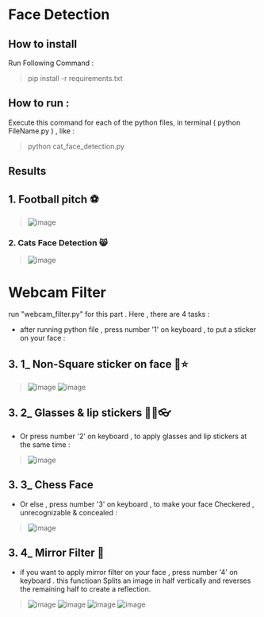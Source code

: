 # Face Detection 

## How to install 
Run Following Command :
> pip install -r requirements.txt 
## How to run :
Execute this command for each of the python files, in terminal ( python FileName.py ) , like : 
> python cat_face_detection.py 

## Results 
## 1. Football pitch ⚽
> ![image](https://github.com/kiana-jahanshid/Image-Processing/blob/main/Assignment_28/outputs/football_pitch.JPG)
### 2. Cats Face Detection 😸
> ![image](https://github.com/kiana-jahanshid/Image-Processing/blob/main/Assignment_28/outputs/cats.JPG)

# Webcam Filter 
run "webcam_filter.py" for this part .
Here , there are 4 tasks :
+ after running python file , press number '1' on keyboard , to put a sticker on your face :
## 3. 1_ Non-Square sticker on face 🙂⭐
> ![image](https://github.com/kiana-jahanshid/Image-Processing/blob/main/Assignment_28/outputs/smile_sticker.JPG)
> ![image](https://github.com/kiana-jahanshid/Image-Processing/blob/main/Assignment_28/outputs/star_sticker.JPG)
## 3. 2_ Glasses & lip stickers 👄😎👓
+ Or press number '2' on keyboard , to apply glasses and lip stickers at the same time :
> ![image](https://github.com/kiana-jahanshid/Image-Processing/blob/main/Assignment_28/outputs/glass_lip.JPG)
## 3. 3_ Chess Face 
+ Or else , press number '3' on keyboard , to make your face Checkered , unrecognizable & concealed :
> ![image](https://github.com/kiana-jahanshid/Image-Processing/blob/main/Assignment_28/outputs/4_3_chess.JPG) 
>
## 3. 4_ Mirror Filter 💠
+ if you want to apply mirror filter on your face , press number '4' on keyboard  . this functioan Splits an image in half vertically and reverses the remaining half to create a reflection.
> ![image](https://github.com/kiana-jahanshid/Image-Processing/blob/main/Assignment_28/outputs/mirror5.JPG)
> ![image](https://github.com/kiana-jahanshid/Image-Processing/blob/main/Assignment_28/outputs/mirror2.JPG)
> ![image](https://github.com/kiana-jahanshid/Image-Processing/blob/main/Assignment_28/outputs/mirror1.JPG)
> ![image](https://github.com/kiana-jahanshid/Image-Processing/blob/main/Assignment_28/outputs/mirror.JPG)


